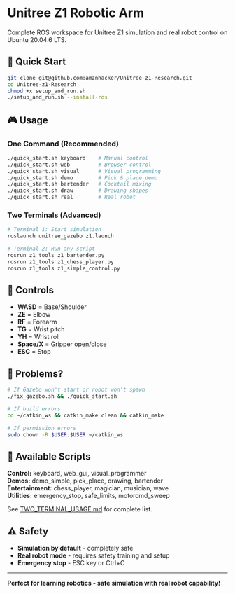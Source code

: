 # Unitree Z1 Robotic Arm

Complete ROS workspace for Unitree Z1 simulation and real robot control on Ubuntu 20.04.6 LTS.

## 🚀 Quick Start

```bash
git clone git@github.com:amznhacker/Unitree-z1-Research.git
cd Unitree-z1-Research
chmod +x setup_and_run.sh
./setup_and_run.sh --install-ros
```

## 🎮 Usage

### One Command (Recommended)
```bash
./quick_start.sh keyboard    # Manual control
./quick_start.sh web         # Browser control
./quick_start.sh visual      # Visual programming
./quick_start.sh demo        # Pick & place demo
./quick_start.sh bartender   # Cocktail mixing
./quick_start.sh draw        # Drawing shapes
./quick_start.sh real        # Real robot
```

### Two Terminals (Advanced)
```bash
# Terminal 1: Start simulation
roslaunch unitree_gazebo z1.launch

# Terminal 2: Run any script
rosrun z1_tools z1_bartender.py
rosrun z1_tools z1_chess_player.py
rosrun z1_tools z1_simple_control.py
```

## 🎯 Controls

- **WASD** = Base/Shoulder
- **ZE** = Elbow  
- **RF** = Forearm
- **TG** = Wrist pitch
- **YH** = Wrist roll
- **Space/X** = Gripper open/close
- **ESC** = Stop

## 🔧 Problems?

```bash
# If Gazebo won't start or robot won't spawn
./fix_gazebo.sh && ./quick_start.sh

# If build errors
cd ~/catkin_ws && catkin_make clean && catkin_make

# If permission errors
sudo chown -R $USER:$USER ~/catkin_ws
```

## 📁 Available Scripts

**Control:** keyboard, web_gui, visual_programmer  
**Demos:** demo_simple, pick_place, drawing, bartender  
**Entertainment:** chess_player, magician, musician, wave  
**Utilities:** emergency_stop, safe_limits, motorcmd_sweep  

See [TWO_TERMINAL_USAGE.md](TWO_TERMINAL_USAGE.md) for complete list.

## ⚠️ Safety

- **Simulation by default** - completely safe
- **Real robot mode** - requires safety training and setup
- **Emergency stop** - ESC key or Ctrl+C

---

**Perfect for learning robotics - safe simulation with real robot capability!**